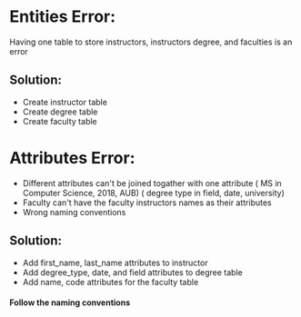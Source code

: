 # Entities Error:

Having one table to store instructors, instructors degree, and faculties is an error

## Solution:

- Create instructor table
- Create degree table
- Create faculty table

# Attributes Error:

- Different attributes can't be joined togather with one attribute ( MS in Computer Science, 2018, AUB) ( degree type in field, date, university)
- Faculty can't have the faculty instructors names as their attributes
- Wrong naming conventions

## Solution:

- Add first_name, last_name attributes to instructor
- Add degree_type, date, and field attributes to degree table
- Add name, code attributes for the faculty table

#### Follow the naming conventions
